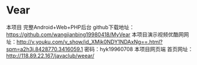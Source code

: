 # Vear
本项目 完整Android+Web+PHP后台  github下载地址：https://github.com/wangjianbing19980418/MyVear
本项目演示视频优酷网网址：http://v.youku.com/v_show/id_XMjk0NDY1NDAxNg==.html?spm=a2h3j.8428770.3416059.1   密码：hyk19960708
本项目网页端 首页网址：http://118.89.22.167/javaclub/weear/

